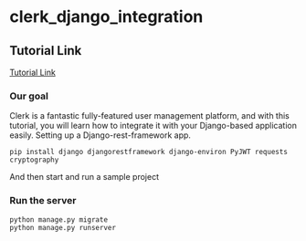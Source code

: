 # clerk_django_integration

## Tutorial Link
[Tutorial Link](https://lucasleite-us.medium.com/integrating-clerk-with-django-rest-framework-e1e2f041dba2 )

### Our goal


Clerk is a fantastic fully-featured user management platform, and with this tutorial, you will learn how to integrate it with your Django-based application easily.
Setting up a Django-rest-framework app.

```
pip install django djangorestframework django-environ PyJWT requests cryptography
```

And then start and run a sample project
### Run the server
```
python manage.py migrate
python manage.py runserver
```
